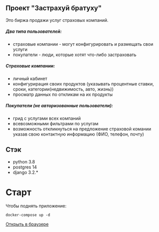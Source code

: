 
## Проект "Застрахуй братуху"

Это биржа продажи услуг страховых компаний.

##### Два типа пользователей:
* страховые компании - могут конфигурировать и размещать свои услуги
* покупатели - люди, которые хотят что-либо застраховать

##### Страховые компании:
* личный кабинет 
* конфигурирация своих продуктов (указывать процентные ставки, 
сроки, категории(недвижимость, авто, жизнь))
* просматр данных по откликам на их продукты

##### Покупатели (не авторизованные пользователи):
* грид с услугами всех компаний
* всевозможными фильтрами по услугам
* возможность откликнуться на предложение страховой комании 
указав свою контактную информацию (ФИО, телефон, почту)

## Стэк
- python 3.8
- postgres 14
- django 3.2.*

# Старт
Чтобы поднять приложение:

`docker-compose up -d`

<a href="http://localhost:8000/">Открыть в браузере</a> 